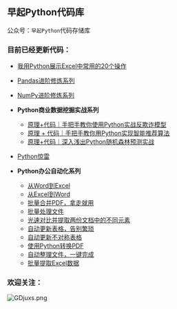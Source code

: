 ## 早起Python代码库
公众号：`早起Python`代码存储库

### 目前已经更新代码：
- [我用Python展示Excel中常用的20个操作](https://mp.weixin.qq.com/s/QuElbK6LhtgtmRXRiVMV5A)
- [Pandas进阶修炼系列](https://mp.weixin.qq.com/s/WvgOlFGK0FToobl9ws2oSQ)
- [NumPy进阶修炼系列](https://mp.weixin.qq.com/s/WvgOlFGK0FToobl9ws2oSQ)
- **Python商业数据挖掘实战系列**
	- 	[原理+代码｜手把手教你使用Python实战反欺诈模型](https://mp.weixin.qq.com/s?__biz=MzI1MTUyMjc1Mg==&mid=2247494979&idx=1&sn=82cbf8a9f3add7defc7d932a812dd178&chksm=e9f316ecde849ffa8cb0ee47a3b137935ebe8bf5c08f61189ad2cd9b9ffea04b53f07f969ffc&scene=158#rd)
	-  [原理 + 代码｜手把手教你用Python实现智能推荐算法](https://mp.weixin.qq.com/s?__biz=MzI1MTUyMjc1Mg==&mid=2247495533&idx=1&sn=9030c963e824feb0182cf3beb7157324&chksm=e9f314c2de849dd4cb2ba442e4e60b1f00ab857ec0449ac86c34794fcc88f0292d47f78e7ada&scene=21#wechat_redirect)
	-  [原理+代码｜深入浅出Python随机森林预测实战](https://mp.weixin.qq.com/s?__biz=MzI1MTUyMjc1Mg==&mid=2247496609&idx=1&sn=2f01891646ad3879c872e33bb1dac645&chksm=e9f3080ede8481182036815cde957d7f753e992b723f042c35ad3950c0c340884d682199dd52&token=1364950969&lang=zh_CN#rd)
- [Python惊雷](https://mp.weixin.qq.com/s/yFLSO7SIJF0OoJiMJLJwaA)

- **Python办公自动化系列**
	- [从Word到Excel](https://mp.weixin.qq.com/s/Gry1gjz-ZmKyQOFoEnOm3g)
	-  [从Excel到Word](https://mp.weixin.qq.com/s/51KH4awSetELwValW-05QQ)
	-  [批量合并PDF，拿走就用](https://mp.weixin.qq.com/s/ZlgpWMKpex9Iu2o64r077A)
	-  [批量处理文件](一学就会)
	-  [光速对比并提取两份文档中的不同元素](https://mp.weixin.qq.com/s/QydLVggbU5nzheReZWLdkw)
	-  [自动更新表格，告别繁琐](https://mp.weixin.qq.com/s/NwGol4y8leOoISAyeSQ7WA)
	-  [自动更新不对称表格](https://mp.weixin.qq.com/s/0B9VBjf3fPNXJC9PwEVF9A)
	-  [使用Python转换PDF](https://mp.weixin.qq.com/s/eFDGHbu-TVG9_Wtoke-68g)
	-  [自动整理文件，一键完成](https://mp.weixin.qq.com/s/IKhI4nHUeaTE4KQUy36gDQ)
	-  [批量提取Excel数据](https://mp.weixin.qq.com/s/YYw5kYQT-ean8wtW2yUPwQ)


### 欢迎关注：

![GDjuxs.png](https://s1.ax1x.com/2020/04/05/GDjuxs.png)
